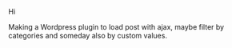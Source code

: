 Hi

Making a Wordpress plugin to load post with ajax, maybe filter by categories and someday also by custom values.
